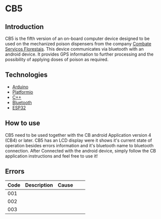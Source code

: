 # CB5

<h2>Introduction</h2>

CB5 is the fifth version of an on-board computer device designed to be used on the mechanized poison dispensers from the company [Combate Serviços Florestais](https://www.google.com/search?client=safari&rls=en&q=combate+servicos+florestais&ie=UTF-8&oe=UTF-8). This device communicates via bluetooth with an android device. It provides GPS information to further processing and the possibility of applying doses of poison as required.

<h2>Technologies</h2>

- [Arduino]()
- [Platformio]()
- [C++]()
- [Bluetooth]()
- [ESP32]()

<h2>How to use</h2>

CB5 need to be used together with the CB android Application version 4 (CB4) or later. CB5 has an LCD display were it shows it's current state of operation besides errors information and it's bluetooth name to bluetooth connection. After Connected with the android device, simply follow the CB application instructions and feel free to use it!

<h2>Errors</h2>

| Code | Description | Cause |     |     |
| ---- | ----------- | ----- | --- | --- |
| 001  |             |       |     |     |
| 002  |             |       |     |     |
| 003  |             |       |     |     |
